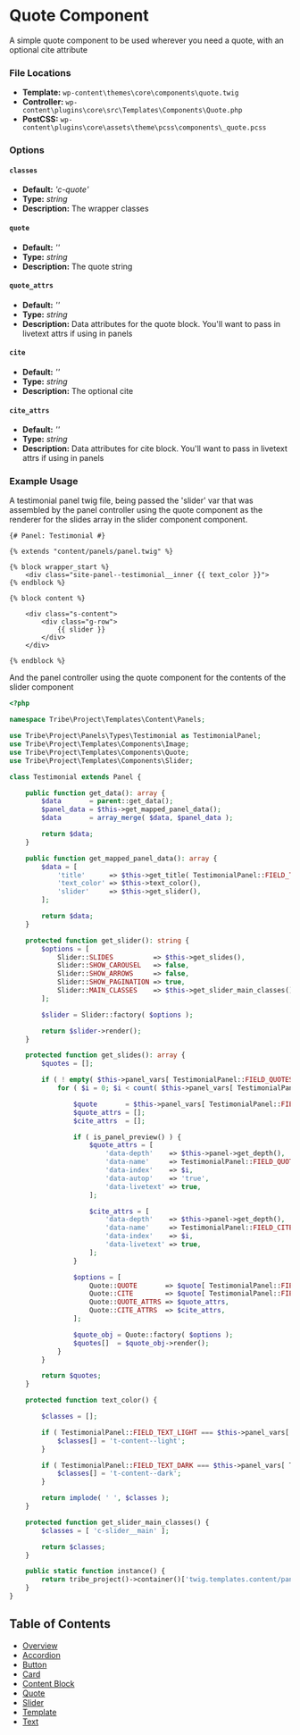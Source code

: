 # Quote Component

A simple quote component to be used wherever you need a quote, with an optional cite attribute

### File Locations

* **Template:** `wp-content\themes\core\components\quote.twig`
* **Controller:** `wp-content\plugins\core\src\Templates\Components\Quote.php`
* **PostCSS:** `wp-content\plugins\core\assets\theme\pcss\components\_quote.pcss`

### Options

#### `classes` 
* **Default:** _'c-quote'_ 
* **Type:** _string_ 
* **Description:** The wrapper classes

#### `quote` 
* **Default:** _''_ 
* **Type:** _string_ 
* **Description:** The quote string

#### `quote_attrs` 
* **Default:** _''_ 
* **Type:** _string_ 
* **Description:** Data attributes for the quote block. You'll want to pass in livetext attrs if using in panels

#### `cite` 
* **Default:** _''_ 
* **Type:** _string_ 
* **Description:** The optional cite

#### `cite_attrs` 
* **Default:** _''_ 
* **Type:** _string_ 
* **Description:** Data attributes for cite block. You'll want to pass in livetext attrs if using in panels

### Example Usage

A testimonial panel twig file, being passed the 'slider' var that was assembled by the panel controller using the quote component as the renderer for the slides array in the slider component component.

```twig
{# Panel: Testimonial #}

{% extends "content/panels/panel.twig" %}

{% block wrapper_start %}
	<div class="site-panel--testimonial__inner {{ text_color }}">
{% endblock %}

{% block content %}

	<div class="s-content">
		<div class="g-row">
			{{ slider }}
		</div>
	</div>

{% endblock %}

```

And the panel controller using the quote component for the contents of the slider component

```php
<?php

namespace Tribe\Project\Templates\Content\Panels;

use Tribe\Project\Panels\Types\Testimonial as TestimonialPanel;
use Tribe\Project\Templates\Components\Image;
use Tribe\Project\Templates\Components\Quote;
use Tribe\Project\Templates\Components\Slider;

class Testimonial extends Panel {

	public function get_data(): array {
		$data       = parent::get_data();
		$panel_data = $this->get_mapped_panel_data();
		$data       = array_merge( $data, $panel_data );

		return $data;
	}

	public function get_mapped_panel_data(): array {
		$data = [
			'title'      => $this->get_title( TestimonialPanel::FIELD_TITLE, [ 'site-section__title', 'h5' ] ),
			'text_color' => $this->text_color(),
			'slider'     => $this->get_slider(),
		];

		return $data;
	}

	protected function get_slider(): string {
		$options = [
			Slider::SLIDES          => $this->get_slides(),
			Slider::SHOW_CAROUSEL   => false,
			Slider::SHOW_ARROWS     => false,
			Slider::SHOW_PAGINATION => true,
			Slider::MAIN_CLASSES    => $this->get_slider_main_classes(),
		];

		$slider = Slider::factory( $options );

		return $slider->render();
	}

	protected function get_slides(): array {
		$quotes = [];

		if ( ! empty( $this->panel_vars[ TestimonialPanel::FIELD_QUOTES ] ) ) {
			for ( $i = 0; $i < count( $this->panel_vars[ TestimonialPanel::FIELD_QUOTES ] ); $i ++ ) {

				$quote       = $this->panel_vars[ TestimonialPanel::FIELD_QUOTES ][ $i ];
				$quote_attrs = [];
				$cite_attrs  = [];

				if ( is_panel_preview() ) {
					$quote_attrs = [
						'data-depth'    => $this->panel->get_depth(),
						'data-name'     => TestimonialPanel::FIELD_QUOTE,
						'data-index'    => $i,
						'data-autop'    => 'true',
						'data-livetext' => true,
					];

					$cite_attrs = [
						'data-depth'    => $this->panel->get_depth(),
						'data-name'     => TestimonialPanel::FIELD_CITE,
						'data-index'    => $i,
						'data-livetext' => true,
					];
				}

				$options = [
					Quote::QUOTE       => $quote[ TestimonialPanel::FIELD_QUOTE ],
					Quote::CITE        => $quote[ TestimonialPanel::FIELD_CITE ],
					Quote::QUOTE_ATTRS => $quote_attrs,
					Quote::CITE_ATTRS  => $cite_attrs,
				];

				$quote_obj = Quote::factory( $options );
				$quotes[]  = $quote_obj->render();
			}
		}

		return $quotes;
	}

	protected function text_color() {

		$classes = [];

		if ( TestimonialPanel::FIELD_TEXT_LIGHT === $this->panel_vars[ TestimonialPanel::FIELD_TEXT_COLOR ] ) {
			$classes[] = 't-content--light';
		}

		if ( TestimonialPanel::FIELD_TEXT_DARK === $this->panel_vars[ TestimonialPanel::FIELD_TEXT_COLOR ] ) {
			$classes[] = 't-content--dark';
		}

		return implode( ' ', $classes );
	}

	protected function get_slider_main_classes() {
		$classes = [ 'c-slider__main' ];

		return $classes;
	}

	public static function instance() {
		return tribe_project()->container()['twig.templates.content/panels/testimonial'];
	}
}
```

## Table of Contents

* [Overview](/docs/theme/components/README.md)
* [Accordion](/docs/theme/components/accordion.md)
* [Button](/docs/theme/components/button.md)
* [Card](/docs/theme/components/card.md)
* [Content Block](/docs/theme/components/content_block.md)
* [Quote](/docs/theme/components/quote.md)
* [Slider](/docs/theme/components/slider.md)
* [Template](/docs/theme/components/template.md)
* [Text](/docs/theme/components/text.md)
